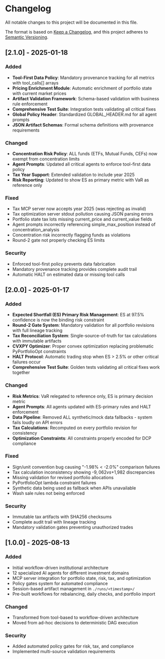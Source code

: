 # Changelog

All notable changes to this project will be documented in this file.

The format is based on [Keep a Changelog](https://keepachangelog.com/en/1.0.0/),
and this project adheres to [Semantic Versioning](https://semver.org/spec/v2.0.0.html).

## [2.1.0] - 2025-01-18

### Added
- **Tool-First Data Policy**: Mandatory provenance tracking for all metrics with tool_calls[] arrays
- **Pricing Enrichment Module**: Automatic enrichment of portfolio state with current market prices
- **Artifact Validation Framework**: Schema-based validation with business rule enforcement
- **Comprehensive Test Suite**: Integration tests validating all critical fixes
- **Global Policy Header**: Standardized GLOBAL_HEADER.md for all agent prompts
- **JSON Artifact Schemas**: Formal schema definitions with provenance requirements

### Changed
- **Concentration Risk Policy**: ALL funds (ETFs, Mutual Funds, CEFs) now exempt from concentration limits
- **Agent Prompts**: Updated all critical agents to enforce tool-first data policy
- **Tax Year Support**: Extended validation to include year 2025
- **Risk Reporting**: Updated to show ES as primary metric with VaR as reference only

### Fixed
- Tax MCP server now accepts year 2025 (was rejecting as invalid)
- Tax optimization server stdout pollution causing JSON parsing errors
- Portfolio state tax lots missing current_price and current_value fields
- Agent prompts incorrectly referencing simple_max_position instead of concentration_analysis
- Concentration risk incorrectly flagging funds as violations
- Round-2 gate not properly checking ES limits

### Security
- Enforced tool-first policy prevents data fabrication
- Mandatory provenance tracking provides complete audit trail
- Automatic HALT on estimated data or missing tool calls

## [2.0.0] - 2025-01-17

### Added
- **Expected Shortfall (ES) Primary Risk Management**: ES at 97.5% confidence is now the binding risk constraint
- **Round-2 Gate System**: Mandatory validation for all portfolio revisions with full lineage tracking
- **Tax Reconciliation System**: Single-source-of-truth for tax calculations with immutable artifacts
- **CVXPY Optimizer**: Proper convex optimization replacing problematic PyPortfolioOpt constraints
- **HALT Protocol**: Automatic trading stop when ES > 2.5% or other critical failures occur
- **Comprehensive Test Suite**: Golden tests validating all critical fixes work together

### Changed
- **Risk Metrics**: VaR relegated to reference only, ES is primary decision metric
- **Agent Prompts**: All agents updated with ES-primary rules and HALT enforcement
- **Data Pipeline**: Removed ALL synthetic/mock data fallbacks - system fails loudly on API errors
- **Tax Calculations**: Recomputed on every portfolio revision for consistency
- **Optimization Constraints**: All constraints properly encoded for DCP compliance

### Fixed
- Sign/unit convention bug causing "-1.98% < -2.0%" comparison failures
- Tax calculation inconsistency showing -$9,062 vs +$1,982 discrepancies
- Missing validation for revised portfolio allocations
- PyPortfolioOpt lambda constraint failures
- Synthetic data being used as fallback when APIs unavailable
- Wash sale rules not being enforced

### Security
- Immutable tax artifacts with SHA256 checksums
- Complete audit trail with lineage tracking
- Mandatory validation gates preventing unauthorized trades

## [1.0.0] - 2025-08-13

### Added
- Initial workflow-driven institutional architecture
- 12 specialized AI agents for different investment domains
- MCP server integration for portfolio state, risk, tax, and optimization
- Policy gates system for automated compliance
- Session-based artifact management in `./runs/<timestamp>/`
- Pre-built workflows for rebalancing, daily checks, and portfolio import

### Changed
- Transformed from tool-based to workflow-driven architecture
- Moved from ad-hoc decisions to deterministic DAG execution

### Security
- Added automated policy gates for risk, tax, and compliance
- Implemented multi-source validation requirements